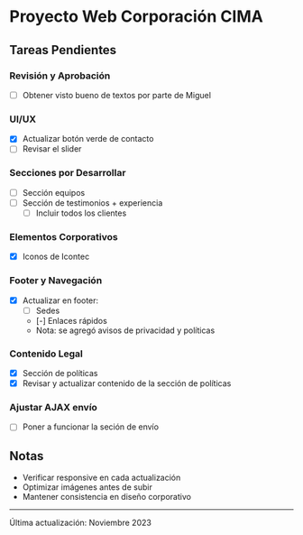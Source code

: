 # Proyecto Web Corporación CIMA

## Tareas Pendientes

### Revisión y Aprobación

 - [ ] Obtener visto bueno de textos por parte de Miguel

### UI/UX
- [x] Actualizar botón verde de contacto
- [ ] Revisar el slider

### Secciones por Desarrollar
- [ ] Sección equipos
- [ ] Sección de testimonios + experiencia
  - [ ] Incluir todos los clientes

### Elementos Corporativos
- [x] Iconos de Icontec

### Footer y Navegación
- [x] Actualizar en footer:
  - [ ] Sedes
  - [-] Enlaces rápidos
  - Nota: se agregó avisos de privacidad y políticas

### Contenido Legal
- [x] Sección de políticas
- [x] Revisar y actualizar contenido de la sección de políticas

### Ajustar AJAX envío
- [ ] Poner a funcionar la seción de envío

## Notas
- Verificar responsive en cada actualización
- Optimizar imágenes antes de subir
- Mantener consistencia en diseño corporativo

---
Última actualización: Noviembre 2023